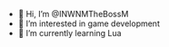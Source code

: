 - 👋 Hi, I’m @INWNMTheBossM
- 👀 I’m interested in game development
- 🌱 I’m currently learning Lua

<!---
INWNMTheBossM/INWNMTheBossM is a ✨ special ✨ repository because its `README.md` (this file) appears on your GitHub profile.
You can click the Preview link to take a look at your changes.
--->
